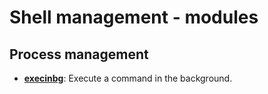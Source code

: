 
# Shell management - modules

## Process management

* [**execinbg**](process_management/execinbg): Execute a command in the background.

